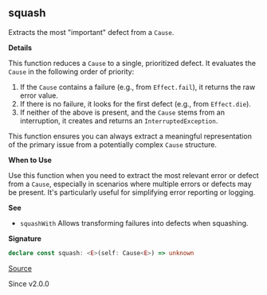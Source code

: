 ## squash

Extracts the most "important" defect from a `Cause`.

**Details**

This function reduces a `Cause` to a single, prioritized defect. It evaluates
the `Cause` in the following order of priority:

1. If the `Cause` contains a failure (e.g., from `Effect.fail`), it returns
   the raw error value.
2. If there is no failure, it looks for the first defect (e.g., from
   `Effect.die`).
3. If neither of the above is present, and the `Cause` stems from an
   interruption, it creates and returns an `InterruptedException`.

This function ensures you can always extract a meaningful representation of
the primary issue from a potentially complex `Cause` structure.

**When to Use**

Use this function when you need to extract the most relevant error or defect
from a `Cause`, especially in scenarios where multiple errors or defects may
be present. It's particularly useful for simplifying error reporting or
logging.

**See**

- `squashWith` Allows transforming failures into defects when squashing.

**Signature**

```ts
declare const squash: <E>(self: Cause<E>) => unknown
```

[Source](https://github.com/Effect-TS/effect/tree/main/packages/effect/src/Cause.ts#L1118)

Since v2.0.0